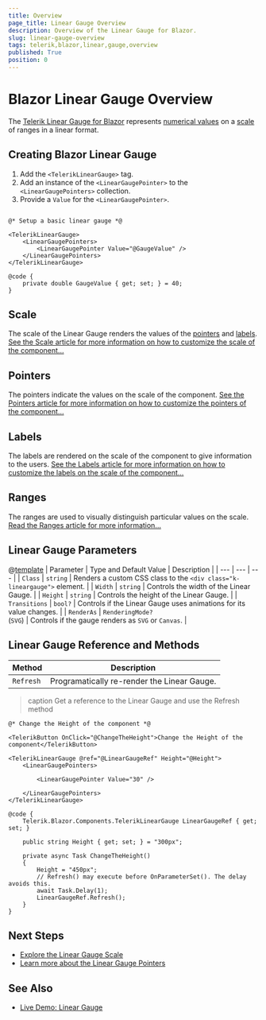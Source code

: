 ```yaml
---
title: Overview
page_title: Linear Gauge Overview
description: Overview of the Linear Gauge for Blazor.
slug: linear-gauge-overview
tags: telerik,blazor,linear,gauge,overview
published: True
position: 0
---
```


# Blazor Linear Gauge Overview

The <a href = "https://www.telerik.com/blazor-ui/linear-gauge" target="_blank">Telerik Linear Gauge for Blazor</a> represents [numerical values](slug:linear-gauge-pointers) on a [scale](slug:linear-gauge-scale) of ranges in a linear format.

## Creating Blazor Linear Gauge

1. Add the `<TelerikLinearGauge>` tag.
1. Add an instance of the `<LinearGaugePointer>` to the `<LinearGaugePointers>` collection.
1. Provide a `Value` for the `<LinearGaugePointer>`.

````RAZOR

@* Setup a basic linear gauge *@

<TelerikLinearGauge>
    <LinearGaugePointers>
        <LinearGaugePointer Value="@GaugeValue" />
    </LinearGaugePointers>
</TelerikLinearGauge>

@code {
    private double GaugeValue { get; set; } = 40;
}
````

## Scale

The scale of the Linear Gauge renders the values of the [pointers](slug:linear-gauge-pointers) and [labels](slug:linear-gauge-labels). [See the Scale article for more information on how to customize the scale of the component...](slug:linear-gauge-scale)

## Pointers

The pointers indicate the values on the scale of the component. [See the Pointers article for more information on how to customize the pointers of the component...](slug:linear-gauge-pointers)

## Labels

The labels are rendered on the scale of the component to give information to the users. [See the Labels article for more information on how to customize the labels on the scale of the component...](slug:linear-gauge-labels)

## Ranges

The ranges are used to visually distinguish particular values on the scale. [Read the Ranges article for more information...](slug:linear-gauge-ranges)

## Linear Gauge Parameters

@[template](/_contentTemplates/common/parameters-table-styles.md#table-layout)
| Parameter | Type and Default Value | Description |
| --- | --- | --- |
| `Class` | `string` | Renders a custom CSS class to the `<div class="k-lineargauge">` element. |
| `Width` | `string` | Controls the width of the Linear Gauge. |
| `Height` | `string` | Controls the height of the Linear Gauge. |
| `Transitions` | `bool?` | Controls if the Linear Gauge uses animations for its value changes. |
| `RenderAs` | `RenderingMode?` <br /> (`SVG`) | Controls if the gauge renders as `SVG` or `Canvas`. |


## Linear Gauge Reference and Methods
 
| Method | Description |
| --- | --- |
| `Refresh` | Programatically re-render the Linear Gauge. |

>caption Get a reference to the Linear Gauge and use the Refresh method

````RAZOR
@* Change the Height of the component *@

<TelerikButton OnClick="@ChangeTheHeight">Change the Height of the component</TelerikButton>

<TelerikLinearGauge @ref="@LinearGaugeRef" Height="@Height">
    <LinearGaugePointers>
    
        <LinearGaugePointer Value="30" />
        
    </LinearGaugePointers>
</TelerikLinearGauge>

@code {
    Telerik.Blazor.Components.TelerikLinearGauge LinearGaugeRef { get; set; }

    public string Height { get; set; } = "300px";

    private async Task ChangeTheHeight()
    {
        Height = "450px";
        // Refresh() may execute before OnParameterSet(). The delay avoids this.
        await Task.Delay(1);
        LinearGaugeRef.Refresh();
    }
}
````

## Next Steps

* [Explore the Linear Gauge Scale](slug:linear-gauge-scale)
* [Learn more about the Linear Gauge Pointers](slug:linear-gauge-pointers)

## See Also

* [Live Demo: Linear Gauge](https://demos.telerik.com/blazor-ui/lineargauge/overview)

